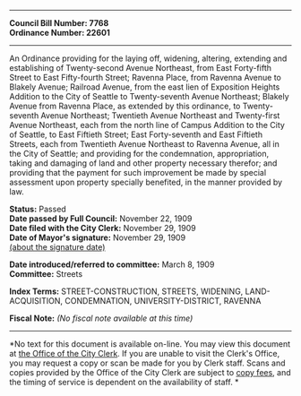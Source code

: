 * * * * *  
  
**Council Bill Number: [](#h0)[](#h2)7768**   
**Ordinance Number: 22601**  
  
* * * * *  
  
An Ordinance providing for the laying off, widening, altering, extending and establishing of Twenty-second Avenue Northeast, from East Forty-fifth Street to East Fifty-fourth Street; Ravenna Place, from Ravenna Avenue to Blakely Avenue; Railroad Avenue, from the east lien of Exposition Heights Addition to the City of Seattle to Twenty-seventh Avenue Northeast; Blakely Avenue from Ravenna Place, as extended by this ordinance, to Twenty-seventh Avenue Northeast; Twentieth Avenue Northeast and Twenty-first Avenue Northeast, each from the north line of Campus Addition to the City of Seattle, to East Fiftieth Street; East Forty-seventh and East Fiftieth Streets, each from Twentieth Avenue Northeast to Ravenna Avenue, all in the City of Seattle; and providing for the condemnation, appropriation, taking and damaging of land and other property necessary therefor; and providing that the payment for such improvement be made by special assessment upon property specially benefited, in the manner provided by law.  
  
**Status:** Passed   
**Date passed by Full Council:** November 22, 1909   
**Date filed with the City Clerk:** November 29, 1909   
**Date of Mayor's signature:** November 29, 1909   
[(about the signature date)](/~public/approvaldate.htm)   
  
  
**Date introduced/referred to committee:** March 8, 1909   
**Committee:** Streets   
  
**Index Terms:** STREET-CONSTRUCTION, STREETS, WIDENING, LAND-ACQUISITION, CONDEMNATION, UNIVERSITY-DISTRICT, RAVENNA  
  
**Fiscal Note:** *(No fiscal note available at this time)*  
  
* * * * *  
  
*No text for this document is available on-line. You may view this document at [the Office of the City Clerk](http://www.seattle.gov/leg/clerk/contactUs.htm). If you are unable to visit the Clerk's Office, you may request a copy or scan be made for you by Clerk staff. Scans and copies provided by the Office of the City Clerk are subject to [copy fees](http://clerk.seattle.gov/~public/clerkfees.htm), and the timing of service is dependent on the availability of staff. *  
  
  
